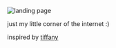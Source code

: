 ![landing page](https://github.com/quinnha/portfolio/blob/main/public/static/landing.png)

just my little corner of the internet :)

inspired by [tiffany](https://tiffanywang.me/)

